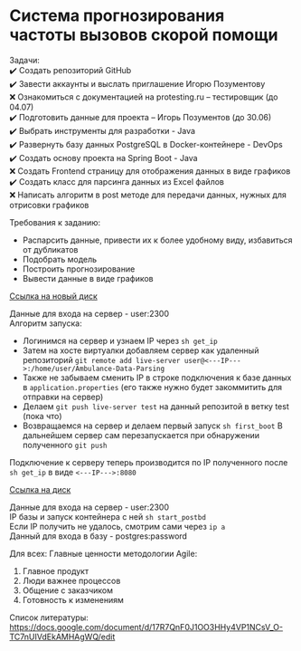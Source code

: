 # Система прогнозирования частоты вызовов скорой помощи

Задачи:  
:heavy_check_mark: Создать репозиторий GitHub  
:heavy_check_mark: Завести аккаунты и выслать приглашение Игорю Позументову  
:x: Ознакомиться с документацией на protesting.ru – тестировщик (до 04.07)  
:heavy_check_mark: Подготовить данные для проекта – Игорь Позументов (до 30.06)  
:heavy_check_mark: Выбрать инструменты для разработки - Java  
:heavy_check_mark: Развернуть базу данных PostgreSQL в Docker-контейнере - DevOps  
:heavy_check_mark: Создать основу проекта на Spring Boot - Java  
:x: Создать Frontend страницу для отображения данных в виде графиков  
:heavy_check_mark: Создать класс для парсинга данных из Excel файлов  
:x: Написать алгоритм в post методе для передачи данных, нужных для отрисовки графиков  

Требования к заданию:
- Распарсить данные, привести их к более удобному виду, избавиться от дубликатов  
- Подобрать модель  
- Построить прогнозирование  
- Вывести данные в виде графиков  

[Ссылка на новый диск](https://drive.google.com/file/d/1Na4G4yEp0gDX8ECVZLOgLy0V7hvgdUx1/view?usp=sharing)

Данные для входа на сервер - user:2300  
Алгоритм запуска:
- Логинимся на сервер и узнаем IP через `sh get_ip`
- Затем на хосте виртуалки добавляем сервер как удаленный репозиторий
`git remote add live-server user@<---IP--->:/home/user/Ambulance-Data-Parsing`
- Также не забываем сменить IP в строке подключения к базе данных в `application.properties` 
(его также нужно будет закоммитить для отправки на сервер)
- Делаем `git push live-server test` на данный репозитой в ветку test (пока что)
- Возвращаемся на сервер и делаем первый запуск `sh first_boot`
В дальнейшем сервер сам перезапускается при обнаружении полученного `git push`  

Подключение к серверу теперь производится по IP полученного после `sh get_ip` в виде `<---IP--->:8080`


[Ссылка на диск](https://drive.google.com/file/d/12OLn_cnKpZyv_zEonmuEjXOy5VuKX4hC/view?usp=sharing)

Данные для входа на сервер - user:2300  
IP базы и запуск контейнера с ней `sh start_postbd`  
Если IP получить не удалось, смотрим сами через `ip a`  
Данный для входа в базу - postgres:password  


Для всех:
Главные ценности методологии Agile:
1)	Главное продукт
2)	Люди важнее процессов
3)	Общение с заказчиком
4)	Готовность к изменениям

Список литературы:
https://docs.google.com/document/d/17R7QnF0J1OO3HHy4VP1NCsV_O-TC7nUIVdEkAMHAgWQ/edit
